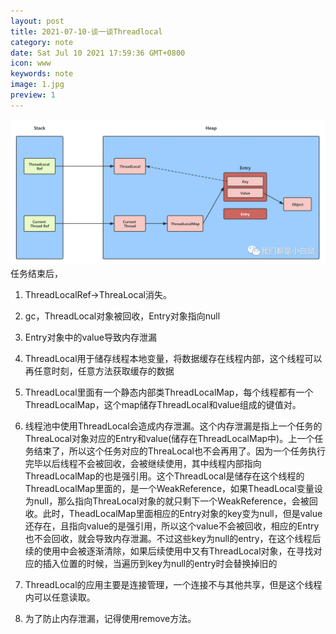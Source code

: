 ```yaml
---
layout: post
title: 2021-07-10-谈一谈Threadlocal 
category: note
date: Sat Jul 10 2021 17:59:36 GMT+0800
icon: www
keywords: note
image: 1.jpg
preview: 1
---
```


![TheadLocal demo详解](./images/1625913418523.png)
任务结束后，
1. ThreadLocalRef->ThreaLocal消失。
2. gc，ThreadLocal对象被回收，Entry对象指向null
3. Entry对象中的value导致内存泄漏


1. ThreadLocal用于储存线程本地变量，将数据缓存在线程内部，这个线程可以再任意时刻，任意方法获取缓存的数据
2. ThreadLocal里面有一个静态内部类ThreadLocalMap，每个线程都有一个ThreadLocalMap，这个map储存ThreadLocal和value组成的键值对。
3. 线程池中使用ThreadLocal会造成内存泄漏。这个内存泄漏是指上一个任务的ThreaLocal对象对应的Entry和value(储存在ThreadLocalMap中)。上一个任务结束了，所以这个任务对应的ThreaLocal也不会再用了。因为一个任务执行完毕以后线程不会被回收，会被继续使用，其中线程内部指向ThreadLocalMap的也是强引用。这个ThreadLocal是储存在这个线程的ThreadLocalMap里面的，是一个WeakReference，如果TheadLocal变量设为null，那么指向ThreaLocal对象的就只剩下一个WeakReference，会被回收。此时，TheadLocalMap里面相应的Entry对象的key变为null，但是value还存在，且指向value的是强引用，所以这个value不会被回收，相应的Entry也不会回收，就会导致内存泄漏。不过这些key为null的entry，在这个线程后续的使用中会被逐渐清除，如果后续使用中又有ThreadLocal对象，在寻找对应的插入位置的时候，当遍历到key为null的entry时会替换掉旧的
4. ThreadLocal的应用主要是连接管理，一个连接不与其他共享，但是这个线程内可以任意读取。
5. 为了防止内存泄漏，记得使用remove方法。
